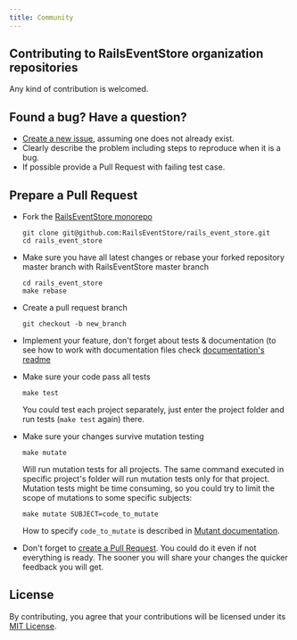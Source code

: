```yaml
---
title: Community
---
```



## Contributing to RailsEventStore organization repositories

Any kind of contribution is welcomed.

## Found a bug? Have a question?

- [Create a new issue](https://help.github.com/articles/creating-an-issue/), assuming one does not already exist.
- Clearly describe the problem including steps to reproduce when it is a bug.
- If possible provide a Pull Request with failing test case.

## Prepare a Pull Request

- Fork the [RailsEventStore monorepo](https://github.com/RailsEventStore/rails_event_store)

  ```
  git clone git@github.com:RailsEventStore/rails_event_store.git
  cd rails_event_store
  ```

- Make sure you have all latest changes or rebase your forked repository master branch with RailsEventStore master branch

  ```
  cd rails_event_store
  make rebase
  ```

- Create a pull request branch

  ```
  git checkout -b new_branch
  ```

- Implement your feature, don't forget about tests & documentation (to see how to work with documentation files check [documentation's readme ](https://github.com/RailsEventStore/rails_event_store/blob/master/railseventstore.org/README.md)

- Make sure your code pass all tests

  ```
  make test
  ```

  You could test each project separately, just enter the project folder and run tests (`make test` again) there.

- Make sure your changes survive mutation testing

  ```
  make mutate
  ```

  Will run mutation tests for all projects. The same command executed in specific project's folder will run mutation tests only for that project.
  Mutation tests might be time consuming, so you could try to limit the scope of mutations to some specific subjects:

  ```
  make mutate SUBJECT=code_to_mutate
  ```

  How to specify `code_to_mutate` is described in [Mutant documentation](https://github.com/mbj/mutant#test-selection).

- Don't forget to [create a Pull Request](https://help.github.com/articles/creating-a-pull-request-from-a-fork/). You could do it even if not everything is ready. The sooner you will share your changes the quicker feedback you will get.

## License

By contributing, you agree that your contributions will be licensed under its [MIT License](https://github.com/RailsEventStore/rails_event_store/blob/master/LICENSE).
